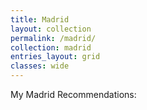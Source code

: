 ```yaml
---
title: Madrid
layout: collection
permalink: /madrid/
collection: madrid
entries_layout: grid
classes: wide
---
```


My Madrid Recommendations:
